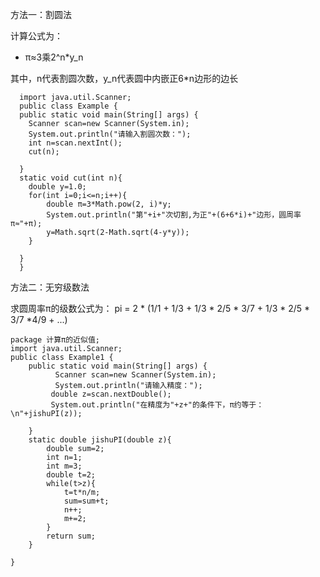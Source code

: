 方法一：割圆法

计算公式为：

- π≈3乘2^n*y_n

其中，n代表割圆次数，y_n代表圆中内嵌正6*n边形的边长

```
  import java.util.Scanner;
  public class Example {
  public static void main(String[] args) {
  	Scanner scan=new Scanner(System.in);
  	System.out.println("请输入割圆次数：");
  	int n=scan.nextInt();
  	cut(n);
  	
  }
  static void cut(int n){
  	double y=1.0;
  	for(int i=0;i<=n;i++){
  		double π=3*Math.pow(2, i)*y;
  		System.out.println("第"+i+"次切割,为正"+(6+6*i)+"边形，圆周率π≈"+π);
  		y=Math.sqrt(2-Math.sqrt(4-y*y));
  	}
  	
  }
  }
```

方法二：无穷级数法

求圆周率π的级数公式为：
pi = 2 * (1/1 + 1/3 + 1/3 * 2/5 * 3/7 + 1/3 * 2/5 * 3/7 *4/9 + ...)

```aidl
package 计算π的近似值;
import java.util.Scanner;
public class Example1 {
	public static void main(String[] args) {
          Scanner scan=new Scanner(System.in);
          System.out.println("请输入精度：");
         double z=scan.nextDouble();
         System.out.println("在精度为"+z+"的条件下，π约等于：\n"+jishuPI(z));
		
	}
	static double jishuPI(double z){
		double sum=2;
		int n=1;
		int m=3;
		double t=2;
		while(t>z){
			t=t*n/m;
			sum=sum+t;
			n++;
			m+=2;
		}
		return sum;
	}
 
}
```